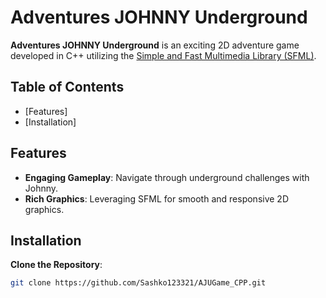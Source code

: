 # Adventures JOHNNY Underground

**Adventures JOHNNY Underground** is an exciting 2D adventure game developed in C++ utilizing the [Simple and Fast Multimedia Library (SFML)](https://www.sfml-dev.org/).

## Table of Contents

- [Features]
- [Installation]

## Features

- **Engaging Gameplay**: Navigate through underground challenges with Johnny.
- **Rich Graphics**: Leveraging SFML for smooth and responsive 2D graphics.


## Installation

**Clone the Repository**:

   ```bash
   git clone https://github.com/Sashko123321/AJUGame_CPP.git
